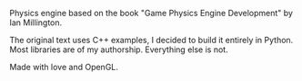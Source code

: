 Physics engine based on the book "Game Physics Engine Development" by Ian Millington.

The original text uses C++ examples, I decided to build it entirely in Python.
Most libraries are of my authorship. Everything else is not.

Made with love and OpenGL.
